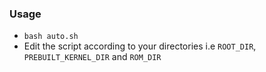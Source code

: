 ### Usage
- `bash auto.sh`
- Edit the script according to your directories i.e `ROOT_DIR`, `PREBUILT_KERNEL_DIR` and `ROM_DIR`
